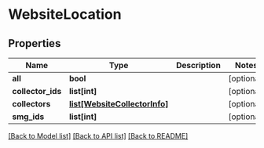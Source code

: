 # WebsiteLocation

## Properties
Name | Type | Description | Notes
------------ | ------------- | ------------- | -------------
**all** | **bool** |  | [optional] 
**collector_ids** | **list[int]** |  | [optional] 
**collectors** | [**list[WebsiteCollectorInfo]**](WebsiteCollectorInfo.md) |  | [optional] 
**smg_ids** | **list[int]** |  | [optional] 

[[Back to Model list]](../README.md#documentation-for-models) [[Back to API list]](../README.md#documentation-for-api-endpoints) [[Back to README]](../README.md)


